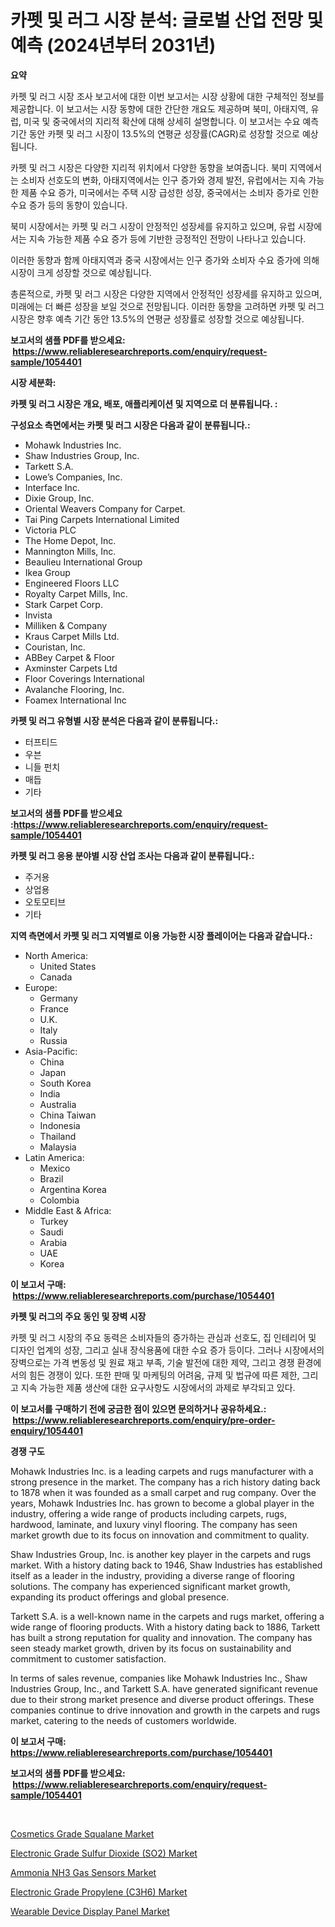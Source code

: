 <p><h1>카펫 및 러그 시장 분석: 글로벌 산업 전망 및 예측 (2024년부터 2031년)</h1></p><p><strong>요약</strong></p>
<p><p>카펫 및 러그 시장 조사 보고서에 대한 이번 보고서는 시장 상황에 대한 구체적인 정보를 제공합니다. 이 보고서는 시장 동향에 대한 간단한 개요도 제공하며 북미, 아태지역, 유럽, 미국 및 중국에서의 지리적 확산에 대해 상세히 설명합니다. 이 보고서는 수요 예측 기간 동안 카펫 및 러그 시장이 13.5%의 연평균 성장률(CAGR)로 성장할 것으로 예상됩니다.</p><p>카펫 및 러그 시장은 다양한 지리적 위치에서 다양한 동향을 보여줍니다. 북미 지역에서는 소비자 선호도의 변화, 아태지역에서는 인구 증가와 경제 발전, 유럽에서는 지속 가능한 제품 수요 증가, 미국에서는 주택 시장 급성한 성장, 중국에서는 소비자 증가로 인한 수요 증가 등의 동향이 있습니다.</p><p>북미 시장에서는 카펫 및 러그 시장이 안정적인 성장세를 유지하고 있으며, 유럽 시장에서는 지속 가능한 제품 수요 증가 등에 기반한 긍정적인 전망이 나타나고 있습니다.</p><p>이러한 동향과 함께 아태지역과 중국 시장에서는 인구 증가와 소비자 수요 증가에 의해 시장이 크게 성장할 것으로 예상됩니다.</p><p>총론적으로, 카펫 및 러그 시장은 다양한 지역에서 안정적인 성장세를 유지하고 있으며, 미래에는 더 빠른 성장을 보일 것으로 전망됩니다. 이러한 동향을 고려하면 카펫 및 러그 시장은 향후 예측 기간 동안 13.5%의 연평균 성장률로 성장할 것으로 예상됩니다.</p></p>
<p><strong>보고서의 샘플 PDF를 받으세요: &nbsp;<a href="https://www.reliableresearchreports.com/enquiry/request-sample/1054401">https://www.reliableresearchreports.com/enquiry/request-sample/1054401</a></strong></p>
<p><strong>시장 세분화:</strong></p>
<p><strong> 카펫 및 러그 시장은 개요, 배포, 애플리케이션 및 지역으로 더 분류됩니다. :</strong></p>
<p><strong>구성요소 측면에서는 카펫 및 러그 시장은 다음과 같이 분류됩니다.:</strong></p>
<p><ul><li>Mohawk Industries Inc.</li><li>Shaw Industries Group, Inc.</li><li>Tarkett S.A.</li><li>Lowe’s Companies, Inc.</li><li>Interface Inc.</li><li>Dixie Group, Inc.</li><li>Oriental Weavers Company for Carpet.</li><li>Tai Ping Carpets International Limited</li><li>Victoria PLC</li><li>The Home Depot, Inc.</li><li>Mannington Mills, Inc.</li><li>Beaulieu International Group</li><li>Ikea Group</li><li>Engineered Floors LLC</li><li>Royalty Carpet Mills, Inc.</li><li>Stark Carpet Corp.</li><li>Invista</li><li>Milliken & Company</li><li>Kraus Carpet Mills Ltd.</li><li>Couristan, Inc.</li><li>ABBey Carpet & Floor</li><li>Axminster Carpets Ltd</li><li>Floor Coverings International</li><li>Avalanche Flooring, Inc.</li><li>Foamex International Inc</li></ul></p>
<p><strong> 카펫 및 러그 유형별 시장 분석은 다음과 같이 분류됩니다.:</strong></p>
<p><ul><li>터프티드</li><li>우븐</li><li>니들 펀치</li><li>매듭</li><li>기타</li></ul></p>
<p><strong>보고서의 샘플 PDF를 받으세요 :<a href="https://www.reliableresearchreports.com/enquiry/request-sample/1054401">https://www.reliableresearchreports.com/enquiry/request-sample/1054401</a></strong></p>
<p><strong> 카펫 및 러그 응용 분야별 시장 산업 조사는 다음과 같이 분류됩니다.:</strong></p>
<p><ul><li>주거용</li><li>상업용</li><li>오토모티브</li><li>기타</li></ul></p>
<p><strong>지역 측면에서 카펫 및 러그 지역별로 이용 가능한 시장 플레이어는 다음과 같습니다.:</strong></p>
<p><ul>
    <li>
        North America:
        <ul>
            <li>United States</li>
            <li>Canada</li>
        </ul>
    </li>
    <li>
        Europe:
        <ul>
            <li>Germany</li>
            <li>France</li>
            <li>U.K.</li>
            <li>Italy</li>
            <li>Russia</li>
        </ul>
    </li>
    <li>
        Asia-Pacific:
        <ul>
            <li>China</li>
            <li>Japan</li>
            <li>South Korea</li>
            <li>India</li>
            <li>Australia</li>
            <li>China Taiwan</li>
            <li>Indonesia</li>
            <li>Thailand</li>
            <li>Malaysia</li>
        </ul>
    </li>
    <li>
        Latin America:
        <ul>
            <li>Mexico</li>
            <li>Brazil</li>
            <li>Argentina Korea</li>
            <li>Colombia</li>
        </ul>
    </li>
    <li>
        Middle East & Africa:
        <ul>
            <li>Turkey</li>
            <li>Saudi</li>
            <li>Arabia</li>
            <li>UAE</li>
            <li>Korea</li>
        </ul>
    </li>
    </ul></p>
<p><strong>이 보고서 구매: &nbsp;<a href="https://www.reliableresearchreports.com/purchase/1054401">https://www.reliableresearchreports.com/purchase/1054401</a></strong></p>
<p><strong>카펫 및 러그의 주요 동인 및 장벽 시장</strong></p>
<p><p>카펫 및 러그 시장의 주요 동력은 소비자들의 증가하는 관심과 선호도, 집 인테리어 및 디자인 업계의 성장, 그리고 실내 장식용품에 대한 수요 증가 등이다. 그러나 시장에서의 장벽으로는 가격 변동성 및 원료 재고 부족, 기술 발전에 대한 제약, 그리고 경쟁 환경에서의 힘든 경쟁이 있다. 또한 판매 및 마케팅의 어려움, 규제 및 법규에 따른 제한, 그리고 지속 가능한 제품 생산에 대한 요구사항도 시장에서의 과제로 부각되고 있다.</p></p>
<p><strong>이 보고서를 구매하기 전에 궁금한 점이 있으면 문의하거나 공유하세요.: &nbsp;<a href="https://www.reliableresearchreports.com/enquiry/pre-order-enquiry/1054401">https://www.reliableresearchreports.com/enquiry/pre-order-enquiry/1054401</a></strong></p>
<p><strong>경쟁 구도</strong></p>
<p><p>Mohawk Industries Inc. is a leading carpets and rugs manufacturer with a strong presence in the market. The company has a rich history dating back to 1878 when it was founded as a small carpet and rug company. Over the years, Mohawk Industries Inc. has grown to become a global player in the industry, offering a wide range of products including carpets, rugs, hardwood, laminate, and luxury vinyl flooring. The company has seen market growth due to its focus on innovation and commitment to quality.</p><p>Shaw Industries Group, Inc. is another key player in the carpets and rugs market. With a history dating back to 1946, Shaw Industries has established itself as a leader in the industry, providing a diverse range of flooring solutions. The company has experienced significant market growth, expanding its product offerings and global presence.</p><p>Tarkett S.A. is a well-known name in the carpets and rugs market, offering a wide range of flooring products. With a history dating back to 1886, Tarkett has built a strong reputation for quality and innovation. The company has seen steady market growth, driven by its focus on sustainability and commitment to customer satisfaction.</p><p>In terms of sales revenue, companies like Mohawk Industries Inc., Shaw Industries Group, Inc., and Tarkett S.A. have generated significant revenue due to their strong market presence and diverse product offerings. These companies continue to drive innovation and growth in the carpets and rugs market, catering to the needs of customers worldwide.</p></p>
<p><strong>이 보고서 구매: &nbsp; <a href="https://www.reliableresearchreports.com/purchase/1054401">https://www.reliableresearchreports.com/purchase/1054401</a></strong></p>
<p><strong>보고서의 샘플 PDF를 받으세요: &nbsp;<a href="https://www.reliableresearchreports.com/enquiry/request-sample/1054401">https://www.reliableresearchreports.com/enquiry/request-sample/1054401</a></strong><strong></strong></p>
<p>&nbsp;</p>
<p><p><a href="https://issuu.com/reportprime-2/docs/cosmetics-grade-squalane-market-size-2030.pptx">Cosmetics Grade Squalane Market</a></p><p><a href="https://github.com/mabutironaldo/Market-Research-Report-List-3/blob/main/electronic-grade-sulfur-dioxide-so2-market.md">Electronic Grade Sulfur Dioxide (SO2) Market</a></p><p><a href="https://view.publitas.com/reportprime-1/ammonia-nh3-gas-sensors-market-size-2024-2031-global-industrial-analysis-key-geographical-regions-market-share-top-key-players-product-types-and-forecast-research-report/">Ammonia NH3 Gas Sensors Market</a></p><p><a href="https://github.com/Paul14Anderson63/Market-Research-Report-List-3/blob/main/electronic-grade-propylene-c3h6-market.md">Electronic Grade Propylene (C3H6) Market</a></p><p><a href="https://rainy-horn-d69.notion.site/Wearable-Device-Display-Panel-Market-Centers-on-Aspects-such-as-Market-Growth-Market-Share-Market--d55add48d3bf42b89e6e42e2f1826a00">Wearable Device Display Panel Market</a></p></p>